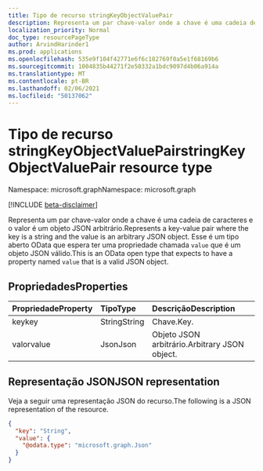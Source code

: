 ```yaml
---
title: Tipo de recurso stringKeyObjectValuePair
description: Representa um par chave-valor onde a chave é uma cadeia de caracteres e o valor é um objeto JSON arbitrário. Esse é um tipo aberto OData que espera ter uma propriedade chamada `value` que é um objeto JSON válido.
localization_priority: Normal
doc_type: resourcePageType
author: ArvindHarinder1
ms.prod: applications
ms.openlocfilehash: 535e9f104f42771e6f6c182769f0a5e1f68169b6
ms.sourcegitcommit: 1004835b44271f2e50332a1bdc9097d4b06a914a
ms.translationtype: MT
ms.contentlocale: pt-BR
ms.lasthandoff: 02/06/2021
ms.locfileid: "50137062"
---
```

# <a name="stringkeyobjectvaluepair-resource-type"></a><span data-ttu-id="d69c9-104">Tipo de recurso stringKeyObjectValuePair</span><span class="sxs-lookup"><span data-stu-id="d69c9-104">stringKeyObjectValuePair resource type</span></span>

<span data-ttu-id="d69c9-105">Namespace: microsoft.graph</span><span class="sxs-lookup"><span data-stu-id="d69c9-105">Namespace: microsoft.graph</span></span>

[!INCLUDE [beta-disclaimer](../../includes/beta-disclaimer.md)]

<span data-ttu-id="d69c9-106">Representa um par chave-valor onde a chave é uma cadeia de caracteres e o valor é um objeto JSON arbitrário.</span><span class="sxs-lookup"><span data-stu-id="d69c9-106">Represents a key-value pair where the key is a string and the value is an arbitrary JSON object.</span></span> <span data-ttu-id="d69c9-107">Esse é um tipo aberto OData que espera ter uma propriedade chamada `value` que é um objeto JSON válido.</span><span class="sxs-lookup"><span data-stu-id="d69c9-107">This is an OData open type that expects to have a property named `value` that is a valid JSON object.</span></span>

## <a name="properties"></a><span data-ttu-id="d69c9-108">Propriedades</span><span class="sxs-lookup"><span data-stu-id="d69c9-108">Properties</span></span>
| <span data-ttu-id="d69c9-109">Propriedade</span><span class="sxs-lookup"><span data-stu-id="d69c9-109">Property</span></span>     | <span data-ttu-id="d69c9-110">Tipo</span><span class="sxs-lookup"><span data-stu-id="d69c9-110">Type</span></span>   |<span data-ttu-id="d69c9-111">Descrição</span><span class="sxs-lookup"><span data-stu-id="d69c9-111">Description</span></span>|
|:---------------|:--------|:----------|
|<span data-ttu-id="d69c9-112">key</span><span class="sxs-lookup"><span data-stu-id="d69c9-112">key</span></span>|<span data-ttu-id="d69c9-113">String</span><span class="sxs-lookup"><span data-stu-id="d69c9-113">String</span></span>|<span data-ttu-id="d69c9-114">Chave.</span><span class="sxs-lookup"><span data-stu-id="d69c9-114">Key.</span></span>|
|<span data-ttu-id="d69c9-115">valor</span><span class="sxs-lookup"><span data-stu-id="d69c9-115">value</span></span>|<span data-ttu-id="d69c9-116">Json</span><span class="sxs-lookup"><span data-stu-id="d69c9-116">Json</span></span>|<span data-ttu-id="d69c9-117">Objeto JSON arbitrário.</span><span class="sxs-lookup"><span data-stu-id="d69c9-117">Arbitrary JSON object.</span></span>|

## <a name="json-representation"></a><span data-ttu-id="d69c9-118">Representação JSON</span><span class="sxs-lookup"><span data-stu-id="d69c9-118">JSON representation</span></span>

<span data-ttu-id="d69c9-119">Veja a seguir uma representação JSON do recurso.</span><span class="sxs-lookup"><span data-stu-id="d69c9-119">The following is a JSON representation of the resource.</span></span>

<!-- {
  "blockType": "resource",
  "optionalProperties": [

  ],
  "@odata.type": "microsoft.graph.stringKeyObjectValuePair"
}-->

```json
{
  "key": "String",
  "value": {
    "@odata.type": "microsoft.graph.Json"
  }
}

```

<!-- uuid: 8fcb5dbc-d5aa-4681-8e31-b001d5168d79
2015-10-25 14:57:30 UTC -->
<!--
{
  "type": "#page.annotation",
  "description": "stringKeyObjectValuePair resource",
  "keywords": "",
  "section": "documentation",
  "tocPath": "",
  "suppressions": []
}
-->


